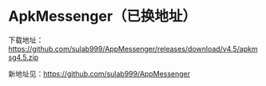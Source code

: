 # ApkMessenger（已换地址）
下载地址：https://github.com/sulab999/AppMessenger/releases/download/v4.5/apkmsg4.5.zip

新地址见：https://github.com/sulab999/AppMessenger
